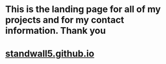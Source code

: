 <h1>This is the landing page for all of my projects and for my contact information. Thank you</h1>
<h1><a href="//standwall5.github.io" target="_blank">standwall5.github.io</a></h1>
